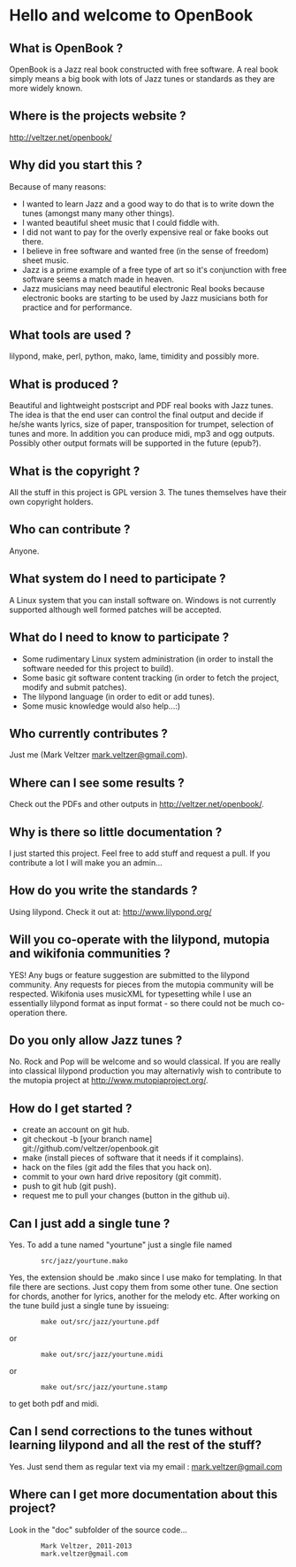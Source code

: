 Hello and welcome to OpenBook
=============================

What is OpenBook ?
------------------
OpenBook is a Jazz real book constructed with free software. A real book simply means a big book with lots of Jazz tunes or standards as they are more widely known.

Where is the projects website ?
-------------------------------
http://veltzer.net/openbook/

Why did you start this ?
------------------------
Because of many reasons:
* I wanted to learn Jazz and a good way to do that is to write down the tunes (amongst many many other things).
* I wanted beautiful sheet music that I could fiddle with.
* I did not want to pay for the overly expensive real or fake books out there.
* I believe in free software and wanted free (in the sense of freedom) sheet music.
* Jazz is a prime example of a free type of art so it's conjunction with free software seems a match made in heaven.
* Jazz musicians may need beautiful electronic Real books because electronic books are starting to be
used by Jazz musicians both for practice and for performance.

What tools are used ?
---------------------
lilypond, make, perl, python, mako, lame, timidity and possibly more.

What is produced ?
------------------
Beautiful and lightweight postscript and PDF real books with Jazz tunes.
The idea is that the end user can control the final output and decide if he/she
wants lyrics, size of paper, transposition for trumpet, selection of tunes and more.
In addition you can produce midi, mp3 and ogg outputs.
Possibly other output formats will be supported in the future (epub?).

What is the copyright ?
-----------------------
All the stuff in this project is GPL version 3. The tunes themselves have their own copyright holders.

Who can contribute ?
--------------------
Anyone.

What system do I need to participate ?
--------------------------------------
A Linux system that you can install software on.
Windows is not currently supported although well formed patches will be accepted.

What do I need to know to participate ?
---------------------------------------
* Some rudimentary Linux system administration (in order to install the software needed for this project to build).
* Some basic git software content tracking (in order to fetch the project, modify and submit patches). 
* The lilypond language (in order to edit or add tunes).
* Some music knowledge would also help...:)

Who currently contributes ?
---------------------------
Just me (Mark Veltzer <mark.veltzer@gmail.com>).

Where can I see some results ?
------------------------------
Check out the PDFs and other outputs in http://veltzer.net/openbook/.

Why is there so little documentation ?
--------------------------------------
I just started this project. Feel free to add stuff and request a pull. If you contribute a lot I will make you an admin...

How do you write the standards ?
--------------------------------
Using lilypond. Check it out at: http://www.lilypond.org/

Will you co-operate with the lilypond, mutopia and wikifonia communities ?
--------------------------------------------------------------------------
YES! Any bugs or feature suggestion are submitted to the lilypond community. Any requests for pieces from the mutopia community will be respected.
Wikifonia uses musicXML for typesetting while I use an essentially lilypond format as input format - so there could not be much co-operation there.

Do you only allow Jazz tunes ?
------------------------------
No. Rock and Pop will be welcome and so would classical. If you are really into classical lilypond production you may alternativly wish to contribute to the mutopia project at http://www.mutopiaproject.org/.

How do I get started ?
----------------------
* create an account on git hub.
* git checkout -b [your branch name] git://github.com/veltzer/openbook.git
* make (install pieces of software that it needs if it complains).
* hack on the files (git add the files that you hack on).
* commit to your own hard drive repository (git commit).
* push to git hub (git push).
* request me to pull your changes (button in the github ui).

Can I just add a single tune ?
------------------------------
Yes. To add a tune named "yourtune" just a single file named

			src/jazz/yourtune.mako
Yes, the extension should be .mako since I use mako for templating.
In that file there are sections. Just copy them from some other tune. One section for
chords, another for lyrics, another for the melody etc.
After working on the tune build just a single tune by issueing:

			make out/src/jazz/yourtune.pdf
or

			make out/src/jazz/yourtune.midi
or

			make out/src/jazz/yourtune.stamp
to get both pdf and midi.

Can I send corrections to the tunes without learning lilypond and all the rest of the stuff?
--------------------------------------------------------------------------------------------
Yes. Just send them as regular text via my email : mark.veltzer@gmail.com

Where can I get more documentation about this project?
------------------------------------------------------
Look in the "doc" subfolder of the source code...

			Mark Veltzer, 2011-2013
			mark.veltzer@gmail.com
